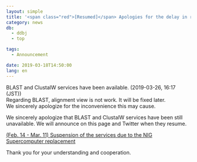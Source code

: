 ```yaml
---
layout: simple
title: '<span class="red">[Resumed]</span> Apologies for the delay in resuming BLAST and ClustalW services'
category: news
db:
  - ddbj
  - top

tags:
  - Announcement

date: 2019-03-18T14:50:00
lang: en
---
```


<p><span class="red">BLAST and ClustalW services have been available. (2019-03-26, 16:17 (JST))<br>Regarding BLAST, alignment view is not work. It will be fixed later.<br>We sincerely apologize for the inconvenience this may cause.</span></p>

<p>We sincerely apologize that BLAST and ClustalW services have been still unavailable. We will announce on this page and Twitter when they resume.</p>

<p><a href="/news/en/190207-e.html">(Feb. 14 - Mar. 11) Suspension of the services due to the NIG Supercomputer replacement</a></p>

<p>Thank you for your understanding and cooperation.</p>
